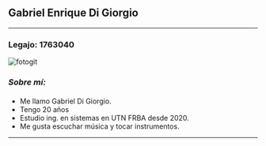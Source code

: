 ## Gabriel Enrique Di Giorgio 
---
### Legajo: 1763040
![fotogit](https://user-images.githubusercontent.com/102607654/161442230-6c9a41c1-6d66-47d7-acaf-6f0d650ab223.PNG)
### _Sobre mí:_
#### 
- Me llamo Gabriel Di Giorgio. 
- Tengo 20 años 
- Estudio ing. en sistemas en UTN FRBA desde 2020. 
- Me gusta escuchar música y tocar instrumentos.
---
